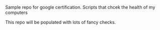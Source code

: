 Sample repo for google certification.
Scripts that chcek the health of my computers

This repo will be populated with lots of fancy checks.

